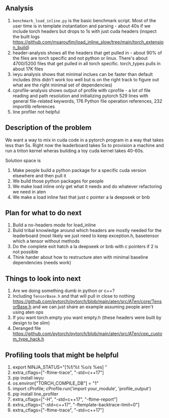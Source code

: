 ## Analysis
1. `benchmark_load_inline.py` is the basic benchmark script. Most of the user time is in template instantiation and parsing - about 40s if we include torch headers but drops to 1s with just cuda headers (inspect the built logs https://github.com/msaroufim/load_inline_slow/tree/main/torch_extension_build)
2. header-analysis shows all the headers that get pulled in - about 90% of the files are torch specific and not python or linux. There's about 4700/5200 files that get pulled in all torch specific. torch_types pulls in about 17K files
3. iwyu analysis shows that minimal inclues can be faster than default includes (this didn't work too well but is on the right track to figure out what are the right minimal set of dependencies)
4. cprofile-analysis shows output of profile with cprofile - a lot of file reading and path resolution and initializing pytorch 529 lines with general file-related keywords, 176 Python file operation references, 232 importlib references
5. line profiler not helpful

## Description of the problem

We want a way to mix in cuda code in a pytorch program in a way that takes less than 5s. Right now the leaderboard takes 5s to provision a machine and run a triton kernel wheras building a toy cuda kernel takes 40-60s.

Solution space is
1. Make people build a python package for a specific cuda version elsewhere and then pull it
2. We build those python packages for people
3. We make load inline only get what it needs and do whatever refactoring we need in aten
4. We make a load inline fast that just c pointer a la deepseek or bnb 

## Plan for what to do next
1. Build a no-headers mode for load_inline
2. Build tribal knowledge around which headers are mostly needed for the leaderboard (most likely we just need to keep exception.h, basetensor which a tensor without methods
3. Do the complete exit hatch a la deepseek or bnb with c pointers if 2 is not possible
4. Think harder about how to restructure aten with minimal baseline dependencies (needs work)

## Things to look into next
1. Are we doing something dumb in python or c++?
2. Including `TensorBase.h` and that will pull in close to nothing https://github.com/pytorch/pytorch/blob/main/aten/src/ATen/core/TensorBase.h and we can just share an example assuming people aren't using aten ops
3. If you want torch.empty you want empty.h (these headers were built by design to be slim)
4. Deranged file https://github.com/pytorch/pytorch/blob/main/aten/src/ATen/cpp_custom_type_hack.h


## Profiling tools that might be helpful

1. export NINJA_STATUS="[%f/%t %o/s %es] "
2. extra_cflags=["-ftime-trace", "-std=c++17"]
3. pip install iwyu
4. os.environ["TORCH_COMPILE_DB"] = "1"
5. import cProfile; cProfile.run('import your_module', 'profile_output')
6. pip install line_profiler
7. extra_cflags=["-H", "-std=c++17", "-ftime-report"]
8. extra_cflags=["-std=c++17", "-ftemplate-backtrace-limit=0"]
9. extra_cflags=["-ftime-trace", "-std=c++17"]
